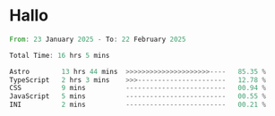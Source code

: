 # Hallo
<!--START_SECTION:waka-->

```rust
From: 23 January 2025 - To: 22 February 2025

Total Time: 16 hrs 5 mins

Astro        13 hrs 44 mins  >>>>>>>>>>>>>>>>>>>>>----   85.35 %
TypeScript   2 hrs 3 mins    >>>----------------------   12.78 %
CSS          9 mins          -------------------------   00.94 %
JavaScript   5 mins          -------------------------   00.55 %
INI          2 mins          -------------------------   00.21 %
```

<!--END_SECTION:waka-->
